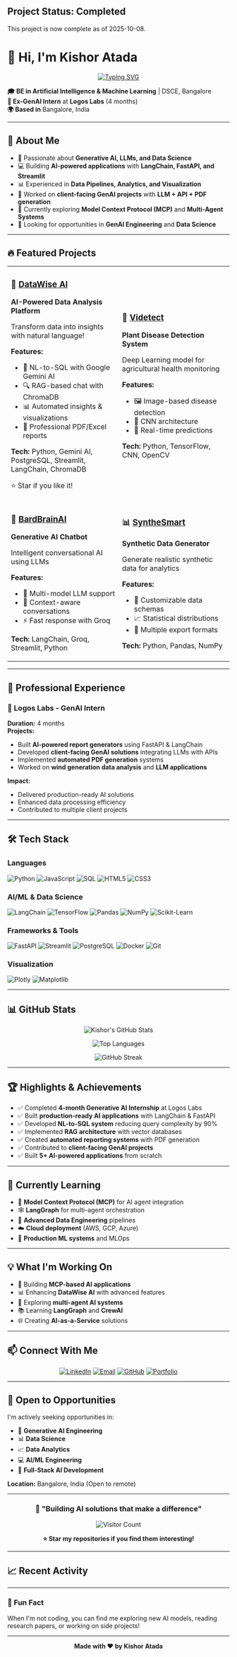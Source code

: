 ## Project Status: Completed

This project is now complete as of 2025-10-08.

# 👋 Hi, I'm Kishor Atada

<div align="center">

[![Typing SVG](https://readme-typing-svg.demolab.com?font=Fira+Code&weight=600&size=28&pause=1000&color=2E86AB&center=true&vCenter=true&width=600&lines=AI+%26+Generative+AI+Developer;Data+Analytics+%26+Data+Science;Python+Enthusiast;Building+AI-Powered+Solutions)](https://git.io/typing-svg)

</div>

**🎓 BE in Artificial Intelligence & Machine Learning** | DSCE, Bangalore  
**💼 Ex-GenAI Intern** at **Logos Labs** (4 months)  
**🌍 Based in** Bangalore, India

---

## 🚀 About Me

- 🧠 Passionate about **Generative AI, LLMs, and Data Science**
- 💻 Building **AI-powered applications** with **LangChain, FastAPI, and Streamlit**
- 📊 Experienced in **Data Pipelines, Analytics, and Visualization**
- 🏢 Worked on **client-facing GenAI projects** with **LLM + API + PDF generation**
- 🌱 Currently exploring **Model Context Protocol (MCP)** and **Multi-Agent Systems**
- 🎯 Looking for opportunities in **GenAI Engineering** and **Data Science**

---

## 🔥 Featured Projects

<table>
<tr>
<td width="50%">

### 🤖 [DataWise AI](https://github.com/Kishor129129/datawise_ai)

**AI-Powered Data Analysis Platform**

Transform data into insights with natural language!

**Features:**

- 💬 NL-to-SQL with Google Gemini AI
- 🔍 RAG-based chat with ChromaDB
- 📊 Automated insights & visualizations
- 📄 Professional PDF/Excel reports

**Tech:** Python, Gemini AI, PostgreSQL, Streamlit, LangChain, ChromaDB

⭐ Star if you like it!

</td>
<td width="50%">

### 🌿 [Videtect](https://github.com/1ds20ai026/Videtect)

**Plant Disease Detection System**

Deep Learning model for agricultural health monitoring

**Features:**

- 🖼️ Image-based disease detection
- 🧠 CNN architecture
- 📱 Real-time predictions

**Tech:** Python, TensorFlow, CNN, OpenCV

</td>
</tr>
<tr>
<td width="50%">

### 💬 [BardBrainAI](https://github.com/1ds20ai026/BardBrainAI)

**Generative AI Chatbot**

Intelligent conversational AI using LLMs

**Features:**

- 🤖 Multi-model LLM support
- 💭 Context-aware conversations
- ⚡ Fast response with Groq

**Tech:** LangChain, Groq, Streamlit, Python

</td>
<td width="50%">

### 📊 [SyntheSmart](https://github.com/1ds20ai026/SyntheSmart)

**Synthetic Data Generator**

Generate realistic synthetic data for analytics

**Features:**

- 🎲 Customizable data schemas
- 📈 Statistical distributions
- 💾 Multiple export formats

**Tech:** Python, Pandas, NumPy

</td>
</tr>
</table>

---

## 💼 Professional Experience

### 🏢 Logos Labs - GenAI Intern

**Duration:** 4 months  
**Projects:**

- Built **AI-powered report generators** using FastAPI & LangChain
- Developed **client-facing GenAI solutions** integrating LLMs with APIs
- Implemented **automated PDF generation** systems
- Worked on **wind generation data analysis** and **LLM applications**

**Impact:**

- Delivered production-ready AI solutions
- Enhanced data processing efficiency
- Contributed to multiple client projects

---

## 🛠️ Tech Stack

### Languages

![Python](https://img.shields.io/badge/Python-3776AB?style=for-the-badge&logo=python&logoColor=white)
![JavaScript](https://img.shields.io/badge/JavaScript-F7DF1E?style=for-the-badge&logo=javascript&logoColor=black)
![SQL](https://img.shields.io/badge/SQL-4479A1?style=for-the-badge&logo=postgresql&logoColor=white)
![HTML5](https://img.shields.io/badge/HTML5-E34F26?style=for-the-badge&logo=html5&logoColor=white)
![CSS3](https://img.shields.io/badge/CSS3-1572B6?style=for-the-badge&logo=css3&logoColor=white)

### AI/ML & Data Science

![LangChain](https://img.shields.io/badge/LangChain-121212?style=for-the-badge&logo=chainlink&logoColor=white)
![TensorFlow](https://img.shields.io/badge/TensorFlow-FF6F00?style=for-the-badge&logo=tensorflow&logoColor=white)
![Pandas](https://img.shields.io/badge/Pandas-150458?style=for-the-badge&logo=pandas&logoColor=white)
![NumPy](https://img.shields.io/badge/NumPy-013243?style=for-the-badge&logo=numpy&logoColor=white)
![Scikit-Learn](https://img.shields.io/badge/Scikit--Learn-F7931E?style=for-the-badge&logo=scikit-learn&logoColor=white)

### Frameworks & Tools

![FastAPI](https://img.shields.io/badge/FastAPI-009688?style=for-the-badge&logo=fastapi&logoColor=white)
![Streamlit](https://img.shields.io/badge/Streamlit-FF4B4B?style=for-the-badge&logo=streamlit&logoColor=white)
![PostgreSQL](https://img.shields.io/badge/PostgreSQL-316192?style=for-the-badge&logo=postgresql&logoColor=white)
![Docker](https://img.shields.io/badge/Docker-2496ED?style=for-the-badge&logo=docker&logoColor=white)
![Git](https://img.shields.io/badge/Git-F05032?style=for-the-badge&logo=git&logoColor=white)

### Visualization

![Plotly](https://img.shields.io/badge/Plotly-3F4F75?style=for-the-badge&logo=plotly&logoColor=white)
![Matplotlib](https://img.shields.io/badge/Matplotlib-11557c?style=for-the-badge)

---

## 📊 GitHub Stats

<div align="center">

![Kishor's GitHub Stats](https://github-readme-stats.vercel.app/api?username=Kishor129129&show_icons=true&theme=tokyonight&hide_border=true)

![Top Languages](https://github-readme-stats.vercel.app/api/top-langs/?username=Kishor129129&layout=compact&theme=tokyonight&hide_border=true)

![GitHub Streak](https://github-readme-streak-stats.herokuapp.com/?user=Kishor129129&theme=tokyonight&hide_border=true)

</div>

---

## 🏆 Highlights & Achievements

- ✅ Completed **4-month Generative AI Internship** at Logos Labs
- ✅ Built **production-ready AI applications** with LangChain & FastAPI
- ✅ Developed **NL-to-SQL system** reducing query complexity by 90%
- ✅ Implemented **RAG architecture** with vector databases
- ✅ Created **automated reporting systems** with PDF generation
- ✅ Contributed to **client-facing GenAI projects**
- ✅ Built **5+ AI-powered applications** from scratch

---

## 🌱 Currently Learning

- 🔗 **Model Context Protocol (MCP)** for AI agent integration
- 🕸️ **LangGraph** for multi-agent orchestration
- 🚀 **Advanced Data Engineering** pipelines
- ☁️ **Cloud deployment** (AWS, GCP, Azure)
- 🔐 **Production ML systems** and MLOps

---

## 💡 What I'm Working On

- 🚀 Building **MCP-based AI applications**
- 📊 Enhancing **DataWise AI** with advanced features
- 🤖 Exploring **multi-agent AI systems**
- 📚 Learning **LangGraph** and **CrewAI**
- 🌐 Creating **AI-as-a-Service** solutions

---

## 📫 Connect With Me

<div align="center">

[![LinkedIn](https://img.shields.io/badge/LinkedIn-0077B5?style=for-the-badge&logo=linkedin&logoColor=white)](https://www.linkedin.com/in/kishor-atada-1182272b5)
[![Email](https://img.shields.io/badge/Email-D14836?style=for-the-badge&logo=gmail&logoColor=white)](mailto:kishoratada@gmail.com)
[![GitHub](https://img.shields.io/badge/GitHub-100000?style=for-the-badge&logo=github&logoColor=white)](https://github.com/Kishor129129)
[![Portfolio](https://img.shields.io/badge/Portfolio-FF5722?style=for-the-badge&logo=google-chrome&logoColor=white)](#)

</div>

---

## 🎯 Open to Opportunities

I'm actively seeking opportunities in:

- 🤖 **Generative AI Engineering**
- 📊 **Data Science**
- 📈 **Data Analytics**
- 💻 **AI/ML Engineering**
- 🚀 **Full-Stack AI Development**

**Location:** Bangalore, India (Open to remote)

---

<div align="center">

### 💬 "Building AI solutions that make a difference"

![Visitor Count](https://profile-counter.glitch.me/Kishor129129/count.svg)

**⭐ Star my repositories if you find them interesting!**

</div>

---

## 📈 Recent Activity

<!--START_SECTION:activity-->
<!--END_SECTION:activity-->

---

### 🎨 Fun Fact

When I'm not coding, you can find me exploring new AI models, reading research papers, or working on side projects!

---

<div align="center">

**Made with ❤️ by Kishor Atada**

</div>
